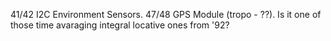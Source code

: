 41/42 I2C Environment Sensors.
47/48 GPS Module (tropo - ??). Is it one of those time avaraging integral locative ones from '92?
